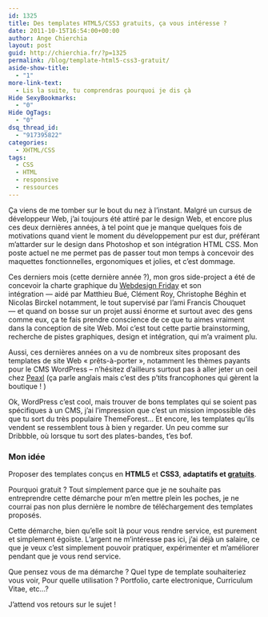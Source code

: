 ```yaml
---
id: 1325
title: Des templates HTML5/CSS3 gratuits, ça vous intéresse ?
date: 2011-10-15T16:54:00+00:00
author: Ange Chierchia
layout: post
guid: http://chierchia.fr/?p=1325
permalink: /blog/template-html5-css3-gratuit/
aside-show-title:
  - "1"
more-link-text:
  - Lis la suite, tu comprendras pourquoi je dis çà
Hide SexyBookmarks:
  - "0"
Hide OgTags:
  - "0"
dsq_thread_id:
  - "917395822"
categories:
  - XHTML/CSS
tags:
  - CSS
  - HTML
  - responsive
  - ressources
---
```

Ça viens de me tomber sur le bout du nez à l&rsquo;instant. Malgré un cursus de développeur Web, j&rsquo;ai toujours été attiré par le design Web, et encore plus ces deux dernières années, à tel point que je manque quelques fois de motivations quand vient le moment du développement pur est dur, préférant m&rsquo;attarder sur le design dans Photoshop et son intégration HTML CSS. Mon poste actuel ne me permet pas de passer tout mon temps à concevoir des maquettes fonctionnelles, ergonomiques et jolies, et c&rsquo;est dommage.<!--more-->

Ces derniers mois (cette dernière année ?), mon gros side-project a été de concevoir la charte graphique du <a title="La communauté des Webdesigners Francophones" href="http://wdfriday.com" target="_blank">Webdesign Friday</a> et son intégration — aidé par Matthieu Bué, Clément Roy, Christophe Béghin et Nicolas Birckel notamment, le tout supervisé par l&rsquo;ami Francis Chouquet — et quand on bosse sur un projet aussi énorme et surtout avec des gens comme eux, ça te fais prendre conscience de ce que tu aimes vraiment dans la conception de site Web. Moi c&rsquo;est tout cette partie brainstorming, recherche de pistes graphiques, design et intégration, qui m&rsquo;a vraiment plu.

Aussi, ces dernières années on a vu de nombreux sites proposant des templates de site Web &laquo;&nbsp;prêts-à-porter&nbsp;&raquo;, notamment les thèmes payants pour le CMS WordPress – n&rsquo;hésitez d&rsquo;ailleurs surtout pas à aller jeter un oeil chez <a title="Peaxl | Parent & Child WordPress themes, the stylish way" href="http://peaxl.com" target="_blank">Peaxl</a> (ça parle anglais mais c&rsquo;est des p&rsquo;tits francophones qui gèrent la boutique ! )

Ok, WordPress c&rsquo;est cool, mais trouver de bons templates qui se soient pas spécifiques à un CMS, j&rsquo;ai l&rsquo;impression que c&rsquo;est un mission impossible dès que tu sort du très populaire ThemeForest&#8230; Et encore, les templates qu&rsquo;ils vendent se ressemblent tous à bien y regarder. Un peu comme sur Dribbble, où lorsque tu sort des plates-bandes, t&rsquo;es bof.

### Mon idée

Proposer des templates conçus en **HTML5** et **CSS3**, **adaptatifs et <span style="text-decoration: underline;">gratuits</span>**.

Pourquoi gratuit ? Tout simplement parce que je ne souhaite pas entreprendre cette démarche pour m&rsquo;en mettre plein les poches, je ne courrai pas non plus dernière le nombre de téléchargement des templates proposés.

Cette démarche, bien qu&rsquo;elle soit là pour vous rendre service, est purement et simplement égoïste. L&rsquo;argent ne m&rsquo;intéresse pas ici, j&rsquo;ai déjà un salaire, ce que je veux c&rsquo;est simplement pouvoir pratiquer, expérimenter et m&rsquo;améliorer pendant que je vous rend service.

Que pensez vous de ma démarche ? Quel type de template souhaiteriez vous voir, Pour quelle utilisation ? Portfolio, carte electronique, Curriculum Vitae, etc&#8230;?

J&rsquo;attend vos retours sur le sujet !